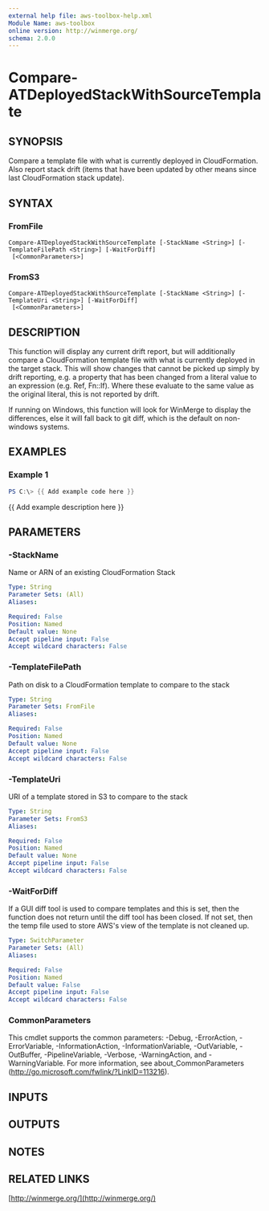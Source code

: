 ```yaml
---
external help file: aws-toolbox-help.xml
Module Name: aws-toolbox
online version: http://winmerge.org/
schema: 2.0.0
---
```


# Compare-ATDeployedStackWithSourceTemplate

## SYNOPSIS
Compare a template file with what is currently deployed in CloudFormation.
Also report stack drift (items that have been updated by other means since last CloudFormation stack update).

## SYNTAX

### FromFile
```
Compare-ATDeployedStackWithSourceTemplate [-StackName <String>] [-TemplateFilePath <String>] [-WaitForDiff]
 [<CommonParameters>]
```

### FromS3
```
Compare-ATDeployedStackWithSourceTemplate [-StackName <String>] [-TemplateUri <String>] [-WaitForDiff]
 [<CommonParameters>]
```

## DESCRIPTION
This function will display any current drift report, but will additionally
compare a CloudFormation template file with what is currently deployed in the target stack.
This will show changes that cannot be picked up simply by drift reporting, e.g.
a property
that has been changed from a literal value to an expression (e.g.
Ref, Fn::If).
Where these
evaluate to the same value as the original literal, this is not reported by drift.

If running on Windows, this function will look for WinMerge to display the differences, else
it will fall back to git diff, which is the default on non-windows systems.

## EXAMPLES

### Example 1
```powershell
PS C:\> {{ Add example code here }}
```

{{ Add example description here }}

## PARAMETERS

### -StackName
Name or ARN of an existing CloudFormation Stack

```yaml
Type: String
Parameter Sets: (All)
Aliases:

Required: False
Position: Named
Default value: None
Accept pipeline input: False
Accept wildcard characters: False
```

### -TemplateFilePath
Path on disk to a CloudFormation template to compare to the stack

```yaml
Type: String
Parameter Sets: FromFile
Aliases:

Required: False
Position: Named
Default value: None
Accept pipeline input: False
Accept wildcard characters: False
```

### -TemplateUri
URI of a template stored in S3 to compare to the stack

```yaml
Type: String
Parameter Sets: FromS3
Aliases:

Required: False
Position: Named
Default value: None
Accept pipeline input: False
Accept wildcard characters: False
```

### -WaitForDiff
If a GUI diff tool is used to compare templates and this is set,
then the function does not return until the diff tool has been closed.
If not set, then the temp file used to store AWS's view of the template is not cleaned up.

```yaml
Type: SwitchParameter
Parameter Sets: (All)
Aliases:

Required: False
Position: Named
Default value: False
Accept pipeline input: False
Accept wildcard characters: False
```

### CommonParameters
This cmdlet supports the common parameters: -Debug, -ErrorAction, -ErrorVariable, -InformationAction, -InformationVariable, -OutVariable, -OutBuffer, -PipelineVariable, -Verbose, -WarningAction, and -WarningVariable.
For more information, see about_CommonParameters (http://go.microsoft.com/fwlink/?LinkID=113216).

## INPUTS

## OUTPUTS

## NOTES

## RELATED LINKS

[http://winmerge.org/](http://winmerge.org/)

